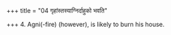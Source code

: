 +++
title = "04 गृहांस्तस्याग्निर्दाहुको भवति"

+++
4. Agni(-fire) (however), is likely to burn his house. 
